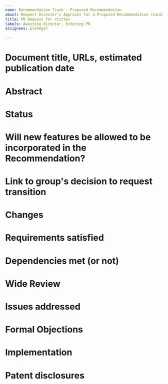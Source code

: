 ```yaml
---
name: Recommendation Track - Proposed Recommendation
about: Request Director's Approval for a Proposed Recommendation (Candidate Recommendation -> Proposed Recommendation)
title: PR Request for <title>
labels: Awaiting Director, Entering PR
assignees: plehegar

---
```


# Document title, URLs, estimated publication date

# Abstract

# Status

# Will new features be allowed to be incorporated in the Recommendation?

# Link to group's decision to request transition

# Changes

# Requirements satisfied

# Dependencies met (or not)

# Wide Review

# Issues addressed

# Formal Objections

# Implementation

# Patent disclosures
